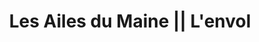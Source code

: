 ---
templateKey : envol-page
title : Les Ailes du Maine || L'envol
intro : 
  - Différentes formules sont proposées en fonction des aspirations et budgets de chacun.
  - Elles répondent à l'objectif principal de l'association c'est à dire promouvoir le vol à voile.
  - A ce titre des possibilités avantageuses sont prévues pour prolonger l'expérience le cas échéant.
  - L'organisation de ces vols est liée à la mobilisation d'un pilote confirmé, d'un treuilleur et d'aide au sol, tous bénévoles (association régie par la loi de 1901), mais aussi à une météo adaptée. Il faut donc envisager un peu de souplesse dans le choix des dates possibles et accepter d'éventuels reports. C'est le lot de cette activité. Il est possible de venir accompagné, pour profiter à plusieurs de l'activité au sol. Le décollage au treuil génère souvent une appréhension bien compréhensible, mais qui se transforme dans la majorité des cas en enthousiasme à l'issue du vol !
illustration : '/img/initiation.jpg'
sections :
    - titre : Offres découvertes
      content :
        - titre : Le lancer découverte
          paragraphes :
            - Certains rêvent de découvrir uniquement les sensations exceptionnelles procurées par le décollage au treuil. Et pour cause, accélération de 0 à 100 km/h en moins de 3 secondes, pente de montée à 45°, altitude atteinte d'environ 450 mètres en moins de 30 secondes (la tour Eiffel fait 324 mètres ...), grâce à un V8 7,2 litres d'origine Corvette de 400cv.
        - titre : Le vol d'initiation en planeur
          paragraphes :
            - Vous donne la possibilité de découvrir chaque jour à la belle saison les extraordinaires sensations procurées par le vol sans moteur. Si vous le souhaitez l'instructeur pourra vous faire découvrir les bases du pilotage
            - Le décollage se fait au treuil. D'une durée d'environ 20 à 30 mn, il vous permet de survoler la ville du Mans et son légendaire circuit des 24 heures, tout en savourant le plaisir d'un vol paisible et silencieux. Et qui sait, peut-être aurez-vous la chance vous aussi de côtoyer en l'air les buses et autres rapaces nullement effarouchés par nos grands oiseaux blancs ? Parfois il arrive de pas à trouver d'ascendance lors d'une premiere tentative. Dans ce cas un deuxieme vol sera retenté. Les vols d'initiation s'effectuent sur rendez-vous, tous les après-midi de mars à fin octobre 
        - titre : Le vol d'initiation en motoplaneur
          paragraphes :
            - Nous proposons également des vols d'initiation en motoplaneur. Notre motoplaneur SF25 plane 2 fois mieux qu'un avion de tourisme, ... mais aussi 2 fois moins bien qu'un planeur. Avec de bonnes ascendances il est possible de spiraler presque comme en planeur, et d'aller rejoindre les nuages moteur au ralenti voir coupé
            - C'est un vol bien entendu bien plus bruyant qu'en planeur lorsqu'on utilise le moteur, qui ne plaira pas aux puristes, par contre il y a des avantages, moins de contrainte météo et logistique, la possibilité de voler plus tranquillement en cas de besoin. On peut voler toute l'année en motoplaneur lorsque les conditions météo sont idoines. 
        - titre : La journée découverte
          paragraphes :
            - Vous voulez pleinement découvrir les sensations offertes par le vol planée ou vous êtes tenté par une formation, mais préférez vous faire votre opinion avant de vous lancer? La journée découverte est vraiment faite pour vous!
            - Cette formule s'articule autour de deux vols de longue durée et se propose de vous faire partager une journée compléte de vol à voile, comme si vous étiez déja un pilote du club.
            - Confirmation téléphonique le matin de la journée choisie après la prise de la derniére météo.
            - Accueil personnalisé à 14 heures par le pilote qui vous accompagnera tout au long de l'après-midi.
            - Briefing vous donnant les notions de base relatives à la mécanique du vol, la météo et le déroulement des vols.
            - Préparation du vol (mise en piste du planeur, briefing sécurité).
            - Deux vols de longue durée entrecoupés d'une pause souvent appréciée par les débutants. Si vous le souhaitez, vous pourrez accompagner le pilote aux commandes et découvrir ainsi les extraordinaires sensations offertes par le vol plané.
            - Retour au hangar et rangement du planeur.
        - titre : Le stage 5 vols
          paragraphes :
            - Nous vous proposons un stage de 5 vols en planeur avec un instructeur du club.
            - Chaque vol est une leçon de pilotage qui vous permet d'acquérir en toute sécurité la maîtrise de la ligne droite, des mises en virage et des sorties de virage et le pilotage du planeur en virage stabilisé. Vous bénéficiez comme tous nos élèves d'un briefing explicatif avant la leçon et d'un débriefing à l'issue du vol.
            - Ce stage s'adresse à toutes les personnes réellement intéressées par une formation au Brevet de Pilote de Planeur et qui souhaitent découvrir l'activité avant de se lancer. Il vous suffit de disposer de 3 demi-journées pas obligatoirement consécutives, à des dates compatibles avec notre planning.
        - titre : En pratique
          paragraphes :
            - Vous prenez contact avec nous par mail en nous proposant une ou deux dates qui vous agréent et en nous précisant le type de vol souhaité. Pour les journées découvertes et stage 5 vols une réservation 15 jours à l'avance par internet est souhaitable afin que nous puissions préparer votre venue dans les meilleures conditions.
            - Nous vous enverrons rapidement une confirmation de la date retenue en fonction de notre planning.
            - Le jour venu il faudra penser à vous munir d'un bob (ou casquette) et de lunettes de soleil. Pour ceux qui restent au sol, il est possible de suivre les vols via le site live.glidernet.org sur smartphone.
            - Nous pouvons aussi vous délivrer des cartes cadeaux si c'est pour offrir.
            - Le club propose également des tarifs groupe ou journée spécifique comité d'entreprise, contactez nous.
            - N'hésitez pas à consulter notre Foire Aux Questions pour davantage de précisions.
    - titre : Devenir pilote
      content :
        - titre : La licence DUO
          paragraphes :
            - La license DUO est destinée aux pratiquants qui souhaitent voler et se faire plaisir en double commande, sous la responsabilité d'un commandant de bord, pilote confirmé ou instructeur (hors école de planeur).
            - Elle ne permet pas de voler en temps que commandant de bord.
            - Le titulaire d'une license DUO fait partie à part entière du club, doit participer aux diverses activités, et vole suivant les opportunités qui se présentent. C'est une formule qui convient aux personnes qui ne souhaite plus voler seules pour raisons personnelles, ou pour les personnes qui ne souhaitent pas s'investir dans le passage et les contraintes du brevet de pilote.
        - titre : Le B.I.A (Brevet d'Initiation Aeronautique)
          paragraphes :
            - Le Brevet d'Initiation Aéronautique (B.I.A.) est un diplôme validé par le Ministère de l'Education Nationale. Il a pour objectif de promouvoir l'aéronautique auprès des jeunes. Le B.I.A. s'adresse aux jeunes agés de plus de 13 ans. L'enseignement, dispensé par des titulaires du C.A.E.A. (Certificat d'Aptitude à l'Enseignement Aéronautique), comprend 40 heures de cours théoriques réparties sur l'année scolaire.
            - Les questions suivantes sont abordées
            - Aérodynamique et mécanique du vol
            - Connaissances théoriques des différents aéronefs
            - Sécurité aérienne
            - Météorologie
            - Notions de navigation aérienne
            - Histoire de l'aéronautique et de l'espace
            - Chaque élève bénéficie également d'un vol d'initiation en avion, d'un vol d'initiation en planeur et d'un vol sur simulateur.
            - Les jeunes de moins de 25 ans titulaires du B.I.A. bénéficient de conditions exceptionnelles pour passer leur Brevet de Pilote de Planeur, grâce au soutien du Conseil Général de la Sarthe!
            - N'hésitez pas à nous contacter pour davantage de précisions.
        - titre : Le Brevet de Pilote de Planeur 
          paragraphes :
            - Une fois inscrit, l'élève pilote suit une formation théorique et pratique dispensée par les instructeurs du club sur nos planeurs biplaces. A l'issue de ce cursus, l'élève est "lâché", c'est à dire qu'il est autorisé par ses instructeurs à voler seul, naturellement sous leur contrôle.
            - L'élève pilote doit ensuite effectuer un minimum de 10 vols solo, et faire un vol d'une durée minimale d'une heure pour pouvoir passer l'épreuve pratique du Brevet de Pilote de Planeur.
            - En pratique, il est possible d'apprendre à piloter dès l'âge de 13 ans. Il faut avoir au moins 15 ans le jour de son lâché et 16 ans le jour de son brevet. 
        - titre : Les privilèges du Brevet de Pilote de Planeur
          paragraphes :
            - Piloter un planeur (les titulaires d'autres Brevets aéronautiques ne peuvent pas piloter un planeur).
            - Voler seul en local d'un aérodrome, c'est à dire à une altitude et à une distance qui permettent de rejoindre le terrain sans problèmes en toutes circonstances.
            - Accéder à des autorisations additionnelles (autorisation de vol sur la campagne, autorisation d'emport de passager, autorisation d'autres modes de lancement comme le treuil ou les planeurs à décollage autonome).
            - Accéder à des formations complémentaires (vol montagne, voltige, etc...) 
    - titre : Après le brevet
      content :
        - titre : Le perfectionnement 
          paragraphes :
            - Une fois breveté, le pilote va accroitre son expérience par des vols locaux de plus en plus longs, signe que ses connaissances aérologiques augmentent et que sa maitrise d'ascendances plus faibles se précise. Il mettra aussi à profit cette période pour découvrir des planeurs plus performants sous la houlette de ses instructeurs (comme en voiture, on ne met pas d'emblée un pilote débutant aux commandes de l'équivalent d'une grosse cylindrée...). 
        - titre : L'autorisation d'emport de passagers, les copains à bord! 
          paragraphes :
            - Lorsqu'il a volé 50 heures de vol en Commandant de bord après le brevet, le pilote justifie d'une expérience suffisante pour subir un test spécifique avec un instructeur ITV. Si celui-ci est concluant, il sera autorisé à emmener des passagers, sous réserves qu'il ait effectué au moins 3 vols en Commandant de bord dans les 3 derniers mois. 
        - titre : L'autorisation de vol sur la campagne, l'air du large!
          paragraphes :
            - Cette autorisation spécifique est délivrée par un instructeur ITV après une formation précise qui apprend au pilote à s'éloigner de son terrain, à se poser sur d'autres aérodromes ou à se "vacher" c'est à dire à se poser dans un champ en sécurité si les circonstances l'imposent. Ce cursus est accessible aux pilotes ayant déjà une bonne expérience du vol local et ayant aussi une pratique régulière du pilotage. Dès lors, ils peuvent envisager de circuiter, c'est à dire de parcourir des distances de plusieurs centaines de kilomètres dans le même vol et bien entendu sans moteur! Les perspectives deviennent dès lors infinies...
        - titre : La compétition, se mesurer aux autres en sécurité 
          paragraphes :
            - Le vol à voile est une discipline sportive animée par de multiples championnats régionaux, nationaux et internationaux. Le principe de ces épreuves qui se déroulent sur plusieurs jours est d'accomplir chaque jour un circuit précis en un minimum de temps. Les points de virage sont contrôlés par des enregistreurs GPS. Le vainqueur est celui qui a accompli la meilleure moyenne sur l'ensemble des circuits proposés. Certaines compétitions sont spécialement organisées pour des juniors ou pour des pilotes ayant encore une expérience modeste.
        - titre : L'instruction, la transmission d'une passion 
          paragraphes :
            - La formation d'instructeur I.T.P (instructeur pilote de planeur) est ouverte aux pilotes ayant un minimum de 300 heures en Commandant de Bord après le Brevet. Elle comprend une formation théorique et une formation pratique. 
            - La formation d'instructeur I.T.V. (instructeur vol à voile) est ouverte aux instructeurs ITP ayant acquis une très bonne expérience des vols sur la campagne et de l'instruction. Elle comprend également une formation théorique et pratique exclusivement délivrée au Centre National De Vol à Voile de St Auban (Drôme).
            - Les instructeurs sont tenus d'assurer un minimum d'heures d'instruction et doivent obligatoirement participer à des stages d'actualisation tous les 3 ans. 


---